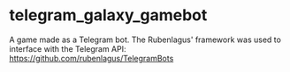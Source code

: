 # telegram_galaxy_gamebot
A game made as a Telegram bot. The Rubenlagus' framework was used to interface with the Telegram API: https://github.com/rubenlagus/TelegramBots
